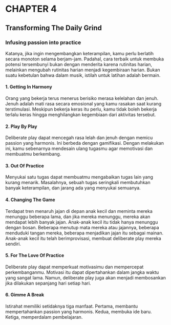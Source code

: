 # CHAPTER 4

## Transforming The Daily Grind

### Infusing passion into practice

Katanya, jika ingin mengembangkan keterampilan, kamu perlu berlatih secara monoton selama berjam-jam. Padahal, cara terbaik untuk membuka potensi tersembunyi bukan dengan menderita karena rutinitas harian, melainkan mengubah rutinitas harian menjadi kegembiraan harian. Bukan suatu kebetulan bahwa dalam musik, istilah untuk latihan adalah bermain.

#### 1. Getting In Harmony

Orang yang bekerja terus menerus berisiko merasa kelelahan dan jenuh. Jenuh adalah mati rasa secara emosional yang kamu rasakan saat kurang terstimulasi. Meskipun bekerja keras itu perlu, kamu tidak boleh bekerja terlalu keras hingga menghilangkan kegembiaan dari aktivitas tersebut.

#### 2. Play By Play

Deliberate play dapat mencegah rasa lelah dan jenuh dengan memicu passion yang harmonis. Ini berbeda dengan gamifikasi. Dengan melakukan ini, kamu sebenarnya mendesain ulang tugasmu agar memotivasi dan membuatmu berkembang.

#### 3. Out Of Practice

Menyukai satu tugas dapat membuatmu mengabaikan tugas lain yang kurang menarik. Masalahnya, sebuah tugas seringkali membutuhkan banyak keterampilan, dan jarang ada yang menyukai semuanya.

#### 4. Changing The Game

Terdapat tren menaruh jajan di depan anak kecil dan meminta mereka menunggu beberapa lama, dan jika mereka menunggu, mereka akan mendapat lebih banyak jajan. Anak-anak kecil itu tidak hanya menunggu dengan bosan. Beberapa menutup mata mereka atau jajannya, beberapa menduduki tangan mereka, beberapa menjadikan jajan itu sebagai mainan. Anak-anak kecil itu telah berimprovisasi, membuat deliberate play mereka sendiri.

#### 5. For The Love Of Practice

Deliberate play dapat memperkuat motivasimu dan mempercepat perkembanganmu. Motivasi itu dapat dipertahankan dalam jangka waktu yang sangat lama. Namun, deliberate play juga akan menjadi membosankan jika dilakukan sepanjang hari setiap hari.

#### 6. Gimme A Break

Istirahat memiliki setidaknya tiga manfaat. Pertama, membantu mempertahankan passion yang harmonis. Kedua, membuka ide baru. Ketiga, memperdalam pembelajaran.